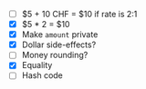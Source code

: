 - [ ] $5 + 10 CHF = $10 if rate is 2:1
- [x] $5 * 2 = $10
- [x] Make `amount` private
- [x] Dollar side-effects?
- [ ] Money rounding?
- [x] Equality
- [ ] Hash code
